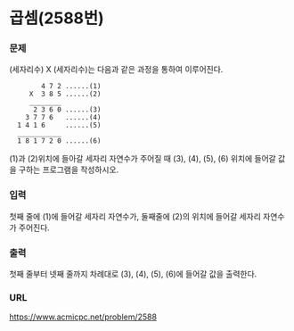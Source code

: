 # 곱셈\(2588번\)

### 문제

\(세자리수\) X 
\(세자리수\)는 다음과 같은 과정을 통하여 이루어진다.

            4 7 2 ......(1)
         X  3 8 5 ......(2)
         ________
          2 3 6 0 ......(3)
        3 7 7 6   ......(4)
      1 4 1 6     ......(5)
      ___________
      1 8 1 7 2 0 ......(6)

\(1\)과
\(2\)위치에 들아갈 세자리 자연수가 주어질 때
\(3\),
\(4\),
\(5\),
\(6\) 위치에 들어갈 값을 구하는 프로그램을 작성하시오.
     

### 입력

첫째 줄에 \(1\)에 들어갈 세자리 자연수가,
둘째줄에 \(2\)의 위치에 들어갈 세자리 자연수가 주어진다.


### 출력

첫째 줄부터 넷째 줄까지 차례대로 \(3\), \(4\), \(5\), \(6\)에 들어갈 값을 출력한다.


### URL

https://www.acmicpc.net/problem/2588